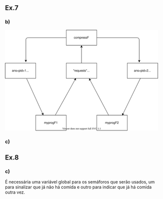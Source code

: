 ## Ex.7 
### b)
![](ex7b.svg)
### c)
## Ex.8
### c)
É necessária uma variável global para os semáforos que serão usados,
um para sinalizar que já não há comida e outro para indicar que já há
comida outra vez.
